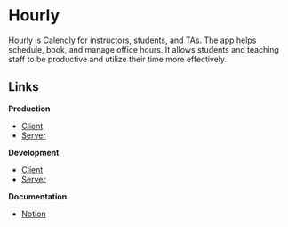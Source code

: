 # Hourly

Hourly is Calendly for instructors, students, and TAs. The app helps schedule, book, and manage office hours. It allows students and teaching staff to be productive and utilize their time more effectively.

## Links

**Production**

- [Client]()
- [Server]()

**Development**

- [Client]()
- [Server]()

**Documentation**

- [Notion](https://www.notion.so/madooei/Hourly-5d20c5d7ed074169b0bdca374b1cbbbd)
